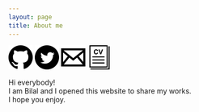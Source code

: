 ```yaml
---
layout: page
title: About me
---
```


[![github-link](assets/images/github.svg)](https://github.com/bilalkah)
[![twitter-link](assets/images/twitter.svg)](https://twitter.com/bilalkhrmnn)
[![mail-link](assets/images/mail.svg)](mailto:kahramannbilal@gmail.com)
[![cv-link](assets/images/cv.svg)](assets/images/cv.pdf)

Hi everybody!  
I am Bilal and I opened this website to share my works.  
I hope you enjoy.


